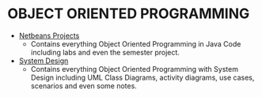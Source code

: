 # OBJECT ORIENTED PROGRAMMING

* <a href="https://github.com/olivernjeru/apt/tree/main/apt3040/NetBeansProjects">Netbeans Projects</a>
    * Contains everything Object Oriented Programming in Java Code including labs and even the semester project.
* <a href="https://github.com/olivernjeru/apt/tree/main/apt3040/System%20Design">System Design</a>
    * Contains everything Object Oriented Programming with System Design including UML Class Diagrams, activity diagrams, use cases, scenarios and even some notes.